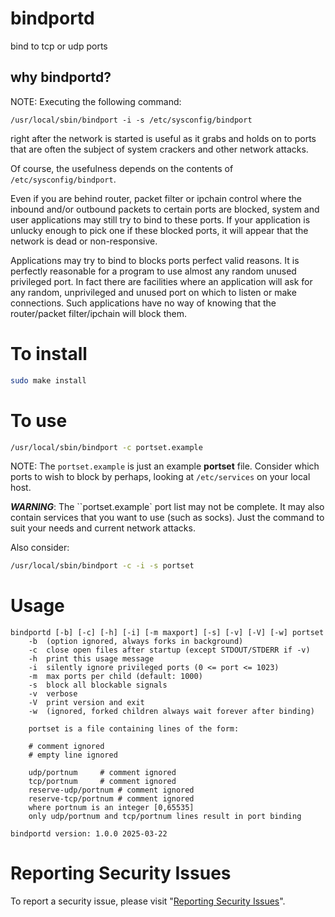# bindportd

bind to tcp or udp ports


## why bindportd?

NOTE: Executing the following command:

    /usr/local/sbin/bindport -i -s /etc/sysconfig/bindport

right after the network is started is useful as it grabs and holds
on to ports that are often the subject of system crackers and other
network attacks.

Of course, the usefulness depends on the contents of `/etc/sysconfig/bindport`.

Even if you are behind router, packet filter or ipchain control where the
inbound and/or outbound packets to certain ports are blocked, system and
user applications may still try to bind to these ports.  If your application
is unlucky enough to pick one if these blocked ports, it will appear that
the network is dead or non-responsive.

Applications may try to bind to blocks ports perfect valid reasons.
It is perfectly reasonable for a program to use almost any random unused
privileged port.  In fact there are facilities where an application
will ask for any random, unprivileged and unused port on which to listen
or make connections.	Such applications have no way of knowing that the
router/packet filter/ipchain will block them.


# To install

```sh
sudo make install
```


# To use

```sh
/usr/local/sbin/bindport -c portset.example
```

NOTE: The `portset.example` is just an example **portset** file.
Consider which ports to wish to block by perhaps, looking at `/etc/services`
on your local host.

***WARNING***: The ``portset.example` port list may not be complete.
It may also contain services that you want to use (such as socks).
Just the command to suit your needs and current network attacks.

Also consider:

```sh
/usr/local/sbin/bindport -c -i -s portset
```


# Usage

```
bindportd [-b] [-c] [-h] [-i] [-m maxport] [-s] [-v] [-V] [-w] portset
	-b	(option ignored, always forks in background)
	-c	close open files after startup (except STDOUT/STDERR if -v)
	-h	print this usage message
	-i	silently ignore privileged ports (0 <= port <= 1023)
	-m	max ports per child (default: 1000)
	-s	block all blockable signals
	-v	verbose
	-V	print version and exit
	-w	(ignored, forked children always wait forever after binding)

    portset is a file containing lines of the form:

	# comment ignored
	# empty line ignored

	udp/portnum		# comment ignored
	tcp/portnum		# comment ignored
	reserve-udp/portnum	# comment ignored
	reserve-tcp/portnum	# comment ignored
	where portnum is an integer [0,65535]
	only udp/portnum and tcp/portnum lines result in port binding

bindportd version: 1.0.0 2025-03-22
```


# Reporting Security Issues

To report a security issue, please visit "[Reporting Security Issues](https://github.com/lcn2/bindportd/security/policy)".
